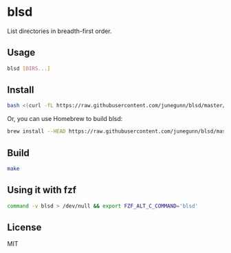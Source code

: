 blsd
====

List directories in breadth-first order.

Usage
-----

```sh
blsd [DIRS...]
```

Install
-------

```sh
bash <(curl -fL https://raw.githubusercontent.com/junegunn/blsd/master/install)
```

Or, you can use Homebrew to build blsd:

```sh
brew install --HEAD https://raw.githubusercontent.com/junegunn/blsd/master/blsd.rb
```

Build
-----

```sh
make
```

Using it with fzf
-----------------

```sh
command -v blsd > /dev/null && export FZF_ALT_C_COMMAND='blsd'
```

License
-------

MIT
